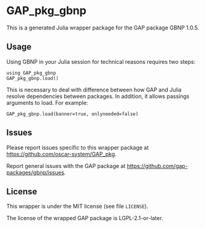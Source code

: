 # GAP_pkg_gbnp

This is a generated Julia wrapper package for the GAP package GBNP 1.0.5.

## Usage

Using GBNP in your Julia session for technical reasons requires two steps:

    using GAP_pkg_gbnp
    GAP_pkg_gbnp.load()

This is necessary to deal with difference between how GAP and Julia
resolve dependencies between packages. In addition, it allows passings
arguments to load. For example:

    GAP_pkg_gbnp.load(banner=true, onlyneeded=false)

## Issues

Please report issues specific to this wrapper package at <https://github.com/oscar-system/GAP_pkg>.

Report general issues with the GAP package at <https://github.com/gap-packages/gbnp/issues>.

## License

This wrapper is under the MIT license (see file `LICENSE`).

The license of the wrapped GAP package is LGPL-2.1-or-later.
